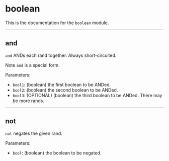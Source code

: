 <!--
NOTE: This documentation is generated automatically!
Rather than editing this file, please update the associated file in stdlib!
Thanks, and have a good day!
-->
# boolean
This is the documentation for the `boolean` module.

---
## and
`and` ANDs each rand together. Always short-circuited.

Note `and` is a special form.

Parameters:
* `bool1`: (boolean) the first boolean to be ANDed.
* `bool2`: (boolean) the second boolean to be ANDed.
* `bool3`: (OPTIONAL) (boolean) the third boolean to be ANDed. There may be more rands.

---
## not
`not` negates the given rand.

Parameters:
* `bool`: (boolean) the boolean to be negated.

